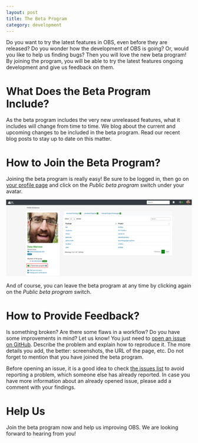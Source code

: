 ```yaml
---
layout: post
title: The Beta Program
category: development
---
```


Do you want to try the latest features in OBS, even before they are released?
Do you wonder how the development of OBS is going?
Or, would you like to help us finding bugs?
Then you will love the new beta program!
By joining the program, you will be able to try the latest features ongoing development and give us feedback on them.

# What Does the Beta Program Include?

As the beta program includes the very new unreleased features, what it includes will change from time to time.
We blog about the current and upcoming changes to be included in the beta program.
Read our recent blog posts to stay up to date on this matter.

# How to Join the Beta Program?

Joining the beta program is really easy!
Be sure to be logged in, then go on [your profile page](https://build.opensuse.org/home) and click on the _Public beta program_ switch under your avatar.

<img src="/images/posts/the-beta-program/public-beta-program.png" alt="Profile page with the 'Public beta program' switch">

And of course, you can leave the beta program at any time by clicking again on the _Public beta program_ switch.

# How to Provide Feedback?

Is something broken?
Are there some flaws in a workflow?
Do you have some improvements in mind?
Let us know!
You just need to [open an issue on GitHub](https://github.com/openSUSE/open-build-service/issues/new?template=Bug_report.md).
Describe the problem and explain how to reproduce it.
The more details you add, the better: screenshots, the URL of the page, etc.
Do not forget to mention that you have joined the beta program.

Before opening an issue, it is a good idea to check [the issues list](https://github.com/openSUSE/open-build-service/issues?q=is%3Aissue+is%3Aopen+label%3A%22Frontend+%F0%9F%91%BB%22) to avoid reporting a problem, which someone else has already reported.
In case you have more information about an already opened issue, please add a comment with your findings.

# Help Us

Join the beta program now and help us improving OBS.
We are looking forward to hearing from you!
